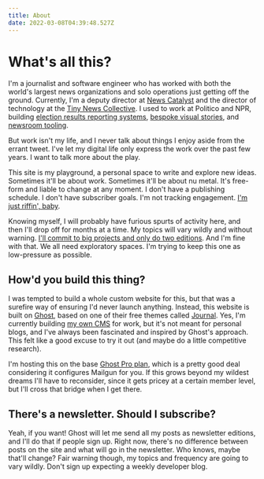 ```yaml
---
title: About
date: 2022-03-08T04:39:48.527Z
---
```

# What's all this?

I'm a journalist and software engineer who has worked with both the world's largest news organizations and solo operations just getting off the ground. Currently, I'm a deputy director at [News Catalyst](https://newscatalyst.org) and the director of technology at the [Tiny News Collective](https://tinynewsco.org). I used to work at Politico and NPR, building [election results reporting systems](https://www.politico.com/election-results/2018/house/), [bespoke visual stories](https://apps.npr.org/life-after-death/), and [newsroom tooling](https://github.com/nprapps/lunchbox).

But work isn't my life, and I never talk about things I enjoy aside from the errant tweet. I've let my digital life only express the work over the past few years. I want to talk more about the play.

This site is my playground, a personal space to write and explore new ideas. Sometimes it'll be about work. Sometimes it'll be about nu metal. It's free-form and liable to change at any moment. I don't have a publishing schedule. I don't have subscriber goals. I'm not tracking engagement. [I'm just riffin', baby](https://twitter.com/rich_hofmann/status/1329306619700785155?lang=en).

Knowing myself, I will probably have furious spurts of activity here, and then I'll drop off for months at a time. My topics will vary wildly and without warning. [I'll commit to big projects and only do two editions](https://www.theringer.com/music/2019/7/15/20691544/sufjan-stevens-50-states-illinois-michigan-seven-swans-indie-folk-pitchfork). And I'm fine with that. We all need exploratory spaces. I'm trying to keep this one as low-pressure as possible.

## How'd you build this thing?

I was tempted to build a whole custom website for this, but that was a surefire way of ensuring I'd never launch anything. Instead, this website is built on [Ghost](https://ghost.org), based on one of their free themes called [Journal](https://ghost.org/themes/journal/). Yes, I'm currently building [my own CMS](https://tinynewsco.org/about/resources) for work, but it's not meant for personal blogs, and I've always been fascinated and inspired by Ghost's approach. This felt like a good excuse to try it out (and maybe do a little competitive research).

I'm hosting this on the base [Ghost Pro plan](https://ghost.org/pricing/), which is a pretty good deal considering it configures Mailgun for you. If this grows beyond my wildest dreams I'll have to reconsider, since it gets pricey at a certain member level, but I'll cross that bridge when I get there.

## There's a newsletter. Should I subscribe?

Yeah, if you want! Ghost will let me send all my posts as newsletter editions, and I'll do that if people sign up. Right now, there's no difference between posts on the site and what will go in the newsletter. Who knows, maybe that'll change? Fair warning though, my topics and frequency are going to vary wildly. Don't sign up expecting a weekly developer blog.
